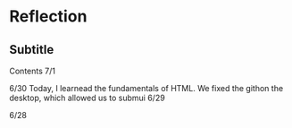 # Reflection
## Subtitle
Contents
7/1


6/30
Today, I learnead the fundamentals of HTML. We fixed the githon the desktop, which allowed us to submui
6/29

6/28
